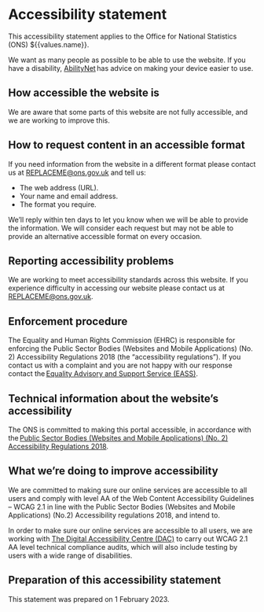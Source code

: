 # Accessibility statement

This accessibility statement applies to the Office for National Statistics (ONS) ${{values.name}}.  

We want as many people as possible to be able to use the website. If you have a disability, [AbilityNet](https://mcmw.abilitynet.org.uk/) has advice on making your device easier to use.

## How accessible the website is

We are aware that some parts of this website are not fully accessible, and we are working to improve this.

## How to request content in an accessible format

If you need information from the website in a different format please contact us at [REPLACEME@ons.gov.uk](mailto:REPLACEME@ons.gov.uk) and tell us:

* The web address (URL).
* Your name and email address.
* The format you require.

We’ll reply within ten days to let you know when we will be able to provide the information. We will consider each request but may not be able to provide an alternative accessible format on every occasion.

## Reporting accessibility problems

We are working to meet accessibility standards across this website. If you experience difficulty in accessing our website please contact us at [REPLACEME@ons.gov.uk](mailto:REPLACEME@ons.gov.uk).

## Enforcement procedure

The Equality and Human Rights Commission (EHRC) is responsible for enforcing the Public Sector Bodies (Websites and Mobile Applications) (No. 2) Accessibility Regulations 2018 (the “accessibility regulations”). If you contact us with a complaint and you are not happy with our response contact the [Equality Advisory and Support Service (EASS)](https://www.equalityadvisoryservice.com/).

## Technical information about the website’s accessibility

The ONS is committed to making this portal accessible, in accordance with the [Public Sector Bodies (Websites and Mobile Applications) (No. 2) Accessibility Regulations 2018](https://www.legislation.gov.uk/uksi/2018/952/made).

## What we’re doing to improve accessibility

We are committed to making sure our online services are accessible to all users and comply with level AA of the Web Content Accessibility Guidelines – WCAG 2.1 in line with the Public Sector Bodies (Websites and Mobile Applications) (No.2) Accessibility regulations 2018, and intend to.

In order to make sure our online services are accessible to all users, we are working with [The Digital Accessibility Centre (DAC)](http://www.digitalaccessibilitycentre.org/) to carry out WCAG 2.1 AA level technical compliance audits, which will also include testing by users with a wide range of disabilities.

## Preparation of this accessibility statement

This statement was prepared on 1 February 2023.
